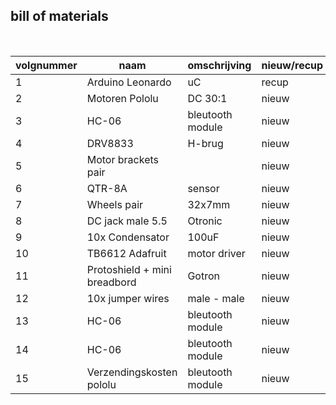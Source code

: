 ## bill of materials
<br />

|volgnummer|naam              |omschrijving|nieuw/recup|kostprijs/stuk|aantal|subtotaal|
|----------|----              |------------|-----------|--------------|------|---------|
|         1|  Arduino Leonardo|  uC          |    recup  |     28.44    |    1  |     28.44    |
|         2|   Motoren Pololu | DC 30:1      |  nieuw    |     16.95     |  2    | 33.90   |
|         3|   HC-06          |bleutooth module |   nieuw   |     6.79|    1  |  6.79  |
|         4|    DRV8833       |H-brug |   nieuw   |     5.04|    1  |  5.04  |
|         5|   Motor brackets pair    | |   nieuw   |     2.95|    2  |  2.95  |
|         6|   QTR-8A          |sensor |   nieuw   |     9.95|    1  |  9.95  |
|         7|   Wheels pair      |32x7mm|   nieuw   |     2.95|    1  |  2.95 |
|         8| DC jack male 5.5        | Otronic |   nieuw   |     2.2|    1  |  2.2  |
|         9|   10x Condensator        | 100uF |   nieuw   |     2.4|    1  |  2.4|
|        10|   TB6612 Adafruit       | motor driver |   nieuw   |     5.99|    1  |  5.99  |
|        11|  Protoshield + mini breadbord    | Gotron|   nieuw   | 6.90 |    1  |  6.90  |
|        12|  10x jumper wires          |male - male |   nieuw   |     3.94|    1  |  3.94  |
|        13|   HC-06          |bleutooth module |   nieuw   |     6.79|    1  |  6.79  |
|        14|   HC-06          |bleutooth module |   nieuw   |     6.79|    1  |  6.79  |
|        15| Verzendingskosten pololu |bleutooth module |   nieuw   |   43.9 |    1  |  43.9  |
